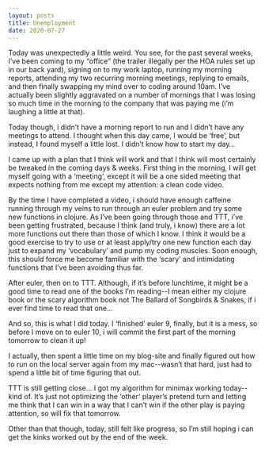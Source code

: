 ```yaml
---
layout: posts
title: Unemployment
date: 2020-07-27
---
```


Today was unexpectedly a little weird.  You see, for the past several weeks, I’ve been coming to my “office” (the trailer illegally per the HOA rules set up in our back yard), signing on to my work laptop, running my morning reports, attending my two recurring morning meetings, replying to emails, and then finally swapping my mind over to coding around 10am.  I’ve actually been slightly aggravated on a number of mornings that I was losing so much time in the morning to the company that was paying me (i’m laughing a little at that).  

Today though, i didn’t have a morning report to run and I didn’t have any meetings to attend.  I thought when this day came, I would be ‘free’, but instead, I found myself a little lost.  I didn’t know how to start my day…  

I came up with a plan that I think will work and that I think will most certainly be tweaked in the coming days & weeks.  First thing in the morning, I will get myself going with a ‘meeting’, except it will be a one sided meeting that expects nothing from me except my attention: a clean code video.  

By the time I have completed a video, i should have enough caffeine running through my veins to run through an euler problem and try some new functions in clojure.  As I’ve been going through those and TTT, i’ve been getting frustrated, because I think (and truly, i know) there are a lot more functions out there than those of which I know.  I think it would be a good exercise to try to use or at least apply/try one new function each day just to expand my ‘vocabulary’ and pump my coding muscles. Soon enough, this should force me become familiar with the ‘scary’ and intimidating functions that I’ve been avoiding thus far.

After euler, then on to TTT.  Although, if it’s before lunchtime, it might be a good time to read one of the books I’m reading--I mean either my clojure book or the scary algorithm book not The Ballard of Songbirds & Snakes, if i ever find time to read that one…

And so, this is what I did today.  I ‘finished’ euler 9, finally, but it is a mess, so before I move on to euler 10, i will commit the first part of the morning tomorrow to clean it up!

I actually, then spent a little time on my blog-site and finally figured out how to run on the local server again from my mac--wasn’t that hard, just had to spend a little bit of time figuring that out.

TTT is still getting close…  I got my algorithm for minimax working today--kind of.  It’s just not optimizing the ‘other’ player’s pretend turn and letting me think that I can win in a way that I can’t win if the other play is paying attention, so will fix that tomorrow.  

Other than that though, today, still felt like progress, so I’m still hoping i can get the kinks worked out by the end of the week.
